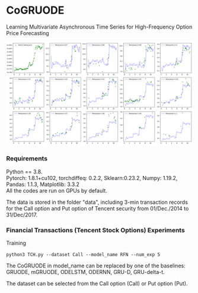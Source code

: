 # CoGRUODE
Learning Multivariate Asynchronous Time Series for High-Frequency Option Price Forecasting

![Image text](https://github.com/lyjsilence/CoGRUODE/blob/main/img/eval_example.png)

### Requirements
Python == 3.8.   
Pytorch: 1.8.1+cu102, torchdiffeq: 0.2.2, Sklearn:0.23.2, Numpy: 1.19.2, Pandas: 1.1.3, Matplotlib: 3.3.2   
All the codes are run on GPUs by default. 

The data is stored in the folder "data", including 3-min transaction records for the Call option and Put option of Tencent security from 01/Dec./2014 to 31/Dec/2017.
   
### Financial Transactions (Tencent Stock Options) Experiments

Training
```
python3 TCH.py --dataset Call --model_name RFN --num_exp 5 
```

The CoGRUODE in model_name can be replaced by one of the baselines: GRUODE, mGRUODE, ODELSTM, ODERNN, GRU-D, GRU-delta-t.

The dataset can be selected from the Call option (Call) or Put option (Put).


